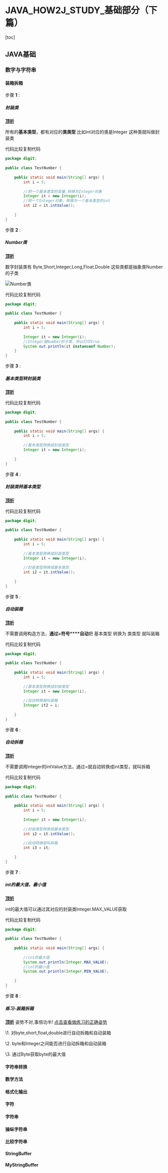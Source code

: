 # JAVA_HOW2J_STUDY_基础部分（下篇）

[toc]



## JAVA基础

### 数字与字符串

#### 装箱拆箱

 步骤 **1** : 

##### 封装类

[**顶**](https://how2j.cn/k/number-string/number-string-wrap/22.html#)[**折**](https://how2j.cn/k/number-string/number-string-wrap/22.html#nowhere)

所有的**基本类型**，都有对应的**类类型**
比如int对应的类是Integer
这种类就叫做封装类

代码比较复制代码

```java
package digit;
 
public class TestNumber {
 
    public static void main(String[] args) {
        int i = 5;
         
        //把一个基本类型的变量,转换为Integer对象
        Integer it = new Integer(i);
        //把一个Integer对象，转换为一个基本类型的int
        int i2 = it.intValue();
         
    }
}
```



 步骤 **2** : 

##### Number类

[**顶**](https://how2j.cn/k/number-string/number-string-wrap/22.html#)[**折**](https://how2j.cn/k/number-string/number-string-wrap/22.html#nowhere)

数字封装类有
Byte,Short,Integer,Long,Float,Double
这些类都是抽象类Number的子类

![Number类](https://stepimagewm.how2j.cn/672.png)

代码比较复制代码

```java
package digit;
 
public class TestNumber {
 
    public static void main(String[] args) {
        int i = 5;
         
        Integer it = new Integer(i);
        //Integer是Number的子类，所以打印true
        System.out.println(it instanceof Number);
    }
}
```



 步骤 **3** : 

##### 基本类型转封装类

[**顶**](https://how2j.cn/k/number-string/number-string-wrap/22.html#)[**折**](https://how2j.cn/k/number-string/number-string-wrap/22.html#nowhere)

代码比较复制代码

```java
package digit;
 
public class TestNumber {
 
    public static void main(String[] args) {
        int i = 5;
 
        //基本类型转换成封装类型
        Integer it = new Integer(i);
         
    }
}
```



 步骤 **4** : 

##### 封装类转基本类型

[**顶**](https://how2j.cn/k/number-string/number-string-wrap/22.html#)[**折**](https://how2j.cn/k/number-string/number-string-wrap/22.html#nowhere)

代码比较复制代码

```java
package digit;
 
public class TestNumber {
 
    public static void main(String[] args) {
        int i = 5;
 
        //基本类型转换成封装类型
        Integer it = new Integer(i);
         
        //封装类型转换成基本类型
        int i2 = it.intValue();
         
    }
}
```



 步骤 **5** : 

##### 自动装箱

[**顶**](https://how2j.cn/k/number-string/number-string-wrap/22.html#)[**折**](https://how2j.cn/k/number-string/number-string-wrap/22.html#nowhere)

不需要调用构造方法，**通过=符号****自动**把 基本类型 转换为 类类型 就叫装箱

代码比较复制代码



```java
package digit;
 
public class TestNumber {
 
    public static void main(String[] args) {
        int i = 5;
 
        //基本类型转换成封装类型
        Integer it = new Integer(i);
         
        //自动转换就叫装箱
        Integer it2 = i;
         
    }
}
```



 步骤 **6** : 

##### 自动拆箱

[**顶**](https://how2j.cn/k/number-string/number-string-wrap/22.html#)[**折**](https://how2j.cn/k/number-string/number-string-wrap/22.html#nowhere)

不需要调用Integer的intValue方法，通过=就自动转换成int类型，就叫拆箱

代码比较复制代码

```java
package digit;
  
public class TestNumber {
  
    public static void main(String[] args) {
        int i = 5;
  
        Integer it = new Integer(i);
          
        //封装类型转换成基本类型
        int i2 = it.intValue();
         
        //自动转换就叫拆箱
        int i3 = it;
          
    }
}
```



 步骤 **7** : 

##### int的最大值，最小值

[**顶**](https://how2j.cn/k/number-string/number-string-wrap/22.html#)[**折**](https://how2j.cn/k/number-string/number-string-wrap/22.html#nowhere)

int的最大值可以通过其对应的封装类Integer.MAX_VALUE获取

代码比较复制代码

```java
package digit;
  
public class TestNumber {
  
    public static void main(String[] args) {
 
        //int的最大值
        System.out.println(Integer.MAX_VALUE);
        //int的最小值      
        System.out.println(Integer.MIN_VALUE);
          
    }
}
```



 步骤 **8** : 

##### 练习-装箱拆箱 

  [**顶**](https://how2j.cn/k/number-string/number-string-wrap/22.html#)[**折**](https://how2j.cn/k/number-string/number-string-wrap/22.html#nowhere) 姿势不对,事倍功半! [点击查看做练习的正确姿势](https://how2j.cn/k/number-string/number-string-wrap/22.html#nowhere)

\1. 对byte,short,float,double进行自动拆箱和自动装箱

\2. byte和Integer之间能否进行自动拆箱和自动装箱

\3. 通过Byte获取byte的最大值

#### 字符串转换

#### 数学方法

#### 格式化输出

#### 字符

#### 字符串

#### 操纵字符串

#### 比较字符串

#### StringBuffer

#### MyStringBuffer